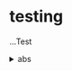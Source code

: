 # testing

...Test

<details>
  <summary> abs </summary>
<pre>        Abs is a function that returns the absolute value of a number.</pre>
</details>


